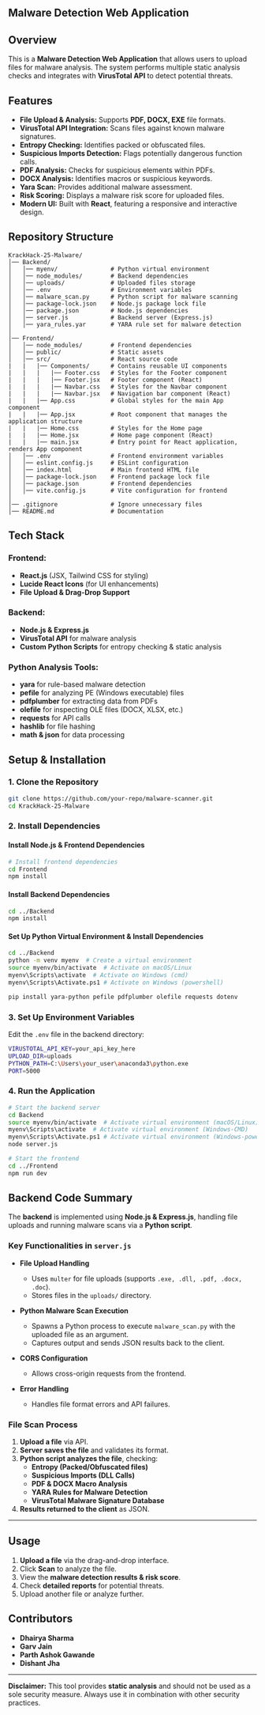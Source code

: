 ## Malware Detection Web Application

## Overview
This is a **Malware Detection Web Application** that allows users to upload files for malware analysis. The system performs multiple static analysis checks and integrates with **VirusTotal API** to detect potential threats.

## Features
- **File Upload & Analysis:** Supports **PDF, DOCX, EXE** file formats.
- **VirusTotal API Integration:** Scans files against known malware signatures.
- **Entropy Checking:** Identifies packed or obfuscated files.
- **Suspicious Imports Detection:** Flags potentially dangerous function calls.
- **PDF Analysis:** Checks for suspicious elements within PDFs.
- **DOCX Analysis:** Identifies macros or suspicious keywords.
- **Yara Scan:** Provides additional malware assessment.
- **Risk Scoring:** Displays a malware risk score for uploaded files.
- **Modern UI:** Built with **React**, featuring a responsive and interactive design.

## Repository Structure
```
KrackHack-25-Malware/
│── Backend/
│   │── myenv/               # Python virtual environment
│   │── node_modules/        # Backend dependencies
│   │── uploads/             # Uploaded files storage
│   │── .env                 # Environment variables
│   │── malware_scan.py      # Python script for malware scanning
│   │── package-lock.json    # Node.js package lock file
│   │── package.json         # Node.js dependencies
│   │── server.js            # Backend server (Express.js)
│   │── yara_rules.yar       # YARA rule set for malware detection
│
│── Frontend/
│   │── node_modules/        # Frontend dependencies
│   │── public/              # Static assets
│   │── src/                 # React source code
|   |   |── Components/      # Contains reusable UI components
|   |   |   |── Footer.css   # Styles for the Footer component
|   |   |   |── Footer.jsx   # Footer component (React)
|   |   |   |── Navbar.css   # Styles for the Navbar component
|   |   |   |── Navbar.jsx   # Navigation bar component (React)
|   |   |── App.css          # Global styles for the main App component
|   |   |── App.jsx          # Root component that manages the application structure
|   |   |── Home.css         # Styles for the Home page
|   |   |── Home.jsx         # Home page component (React)
|   |   |── main.jsx         # Entry point for React application, renders App component
│   │── .env                 # Frontend environment variables
│   │── eslint.config.js     # ESLint configuration
│   │── index.html           # Main frontend HTML file
│   │── package-lock.json    # Frontend package lock file
│   │── package.json         # Frontend dependencies
│   │── vite.config.js       # Vite configuration for frontend
│
│── .gitignore               # Ignore unnecessary files
│── README.md                # Documentation
```

## Tech Stack
### Frontend:
- **React.js** (JSX, Tailwind CSS for styling)
- **Lucide React Icons** (for UI enhancements)
- **File Upload & Drag-Drop Support**

### Backend:
- **Node.js & Express.js**
- **VirusTotal API** for malware analysis
- **Custom Python Scripts** for entropy checking & static analysis

### Python Analysis Tools:
- **yara** for rule-based malware detection
- **pefile** for analyzing PE (Windows executable) files
- **pdfplumber** for extracting data from PDFs
- **olefile** for inspecting OLE files (DOCX, XLSX, etc.)
- **requests** for API calls
- **hashlib** for file hashing
- **math & json** for data processing

## Setup & Installation
### 1. Clone the Repository
```sh
git clone https://github.com/your-repo/malware-scanner.git
cd KrackHack-25-Malware
```

### 2. Install Dependencies
#### Install Node.js & Frontend Dependencies
```sh
# Install frontend dependencies
cd Frontend
npm install
```

#### Install Backend Dependencies
```sh
cd ../Backend
npm install
```

#### Set Up Python Virtual Environment & Install Dependencies
```sh
cd ../Backend
python -m venv myenv  # Create a virtual environment
source myenv/bin/activate  # Activate on macOS/Linux
myenv\Scripts\activate  # Activate on Windows (cmd)
myenv\Scripts\Activate.ps1 # Activate on Windows (powershell)

pip install yara-python pefile pdfplumber olefile requests dotenv
```

### 3. Set Up Environment Variables
Edit the `.env` file in the backend directory:
```sh
VIRUSTOTAL_API_KEY=your_api_key_here
UPLOAD_DIR=uploads
PYTHON_PATH=C:\Users\your_user\anaconda3\python.exe
PORT=5000
```

### 4. Run the Application
```sh
# Start the backend server
cd Backend
source myenv/bin/activate  # Activate virtual environment (macOS/Linux)
myenv\Scripts\activate  # Activate virtual environment (Windows-CMD)
myenv\Scripts\Activate.ps1 # Activate virtual environment (Windows-powershell)
node server.js

# Start the frontend
cd ../Frontend
npm run dev
```

## Backend Code Summary
The **backend** is implemented using **Node.js & Express.js**, handling file uploads and running malware scans via a **Python script**.

### **Key Functionalities in `server.js`**
- **File Upload Handling**
  - Uses `multer` for file uploads (supports `.exe, .dll, .pdf, .docx, .doc`).
  - Stores files in the `uploads/` directory.

- **Python Malware Scan Execution**
  - Spawns a Python process to execute `malware_scan.py` with the uploaded file as an argument.
  - Captures output and sends JSON results back to the client.

- **CORS Configuration**
  - Allows cross-origin requests from the frontend.

- **Error Handling**
  - Handles file format errors and API failures.

### **File Scan Process**
1. **Upload a file** via API.
2. **Server saves the file** and validates its format.
3. **Python script analyzes the file**, checking:
   - **Entropy (Packed/Obfuscated files)**
   - **Suspicious Imports (DLL Calls)**
   - **PDF & DOCX Macro Analysis**
   - **YARA Rules for Malware Detection**
   - **VirusTotal Malware Signature Database**
4. **Results returned to the client** as JSON.

---

## Usage
1. **Upload a file** via the drag-and-drop interface.
2. Click **Scan** to analyze the file.
3. View the **malware detection results & risk score**.
4. Check **detailed reports** for potential threats.
5. Upload another file or analyze further.

## Contributors
- **Dhairya Sharma**
- **Garv Jain**
- **Parth Ashok Gawande**
- **Dishant Jha**

---
**Disclaimer:** This tool provides **static analysis** and should not be used as a sole security measure. Always use it in combination with other security practices.
